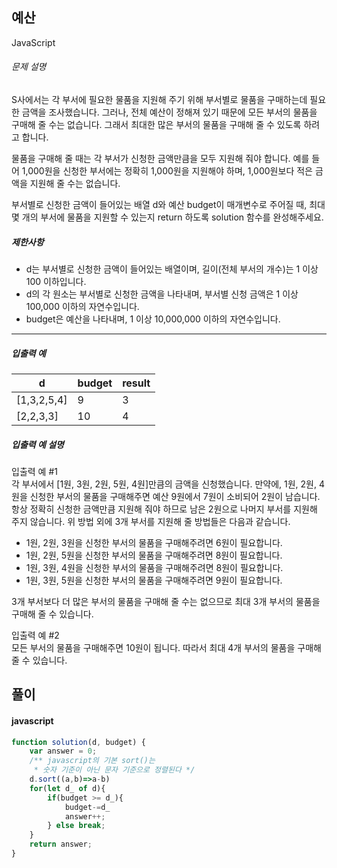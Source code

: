 ## 예산

JavaScript

###### 문제 설명

S사에서는 각 부서에 필요한 물품을 지원해 주기 위해 부서별로 물품을 구매하는데 필요한 금액을 조사했습니다. 그러나, 전체 예산이 정해져 있기 때문에 모든 부서의 물품을 구매해 줄 수는 없습니다. 그래서 최대한 많은 부서의 물품을 구매해 줄 수 있도록 하려고 합니다.

물품을 구매해 줄 때는 각 부서가 신청한 금액만큼을 모두 지원해 줘야 합니다. 예를 들어 1,000원을 신청한 부서에는 정확히 1,000원을 지원해야 하며, 1,000원보다 적은 금액을 지원해 줄 수는 없습니다.

부서별로 신청한 금액이 들어있는 배열 d와 예산 budget이 매개변수로 주어질 때, 최대 몇 개의 부서에 물품을 지원할 수 있는지 return 하도록 solution 함수를 완성해주세요.

##### 제한사항

-   d는 부서별로 신청한 금액이 들어있는 배열이며, 길이(전체 부서의 개수)는 1 이상 100 이하입니다.
-   d의 각 원소는 부서별로 신청한 금액을 나타내며, 부서별 신청 금액은 1 이상 100,000 이하의 자연수입니다.
-   budget은 예산을 나타내며, 1 이상 10,000,000 이하의 자연수입니다.

* * * * *

##### 입출력 예

| d | budget | result |
| --- | --- | --- |
| [1,3,2,5,4] | 9 | 3 |
| [2,2,3,3] | 10 | 4 |

##### 입출력 예 설명

입출력 예 #1\
각 부서에서 [1원, 3원, 2원, 5원, 4원]만큼의 금액을 신청했습니다. 만약에, 1원, 2원, 4원을 신청한 부서의 물품을 구매해주면 예산 9원에서 7원이 소비되어 2원이 남습니다. 항상 정확히 신청한 금액만큼 지원해 줘야 하므로 남은 2원으로 나머지 부서를 지원해 주지 않습니다. 위 방법 외에 3개 부서를 지원해 줄 방법들은 다음과 같습니다.

-   1원, 2원, 3원을 신청한 부서의 물품을 구매해주려면 6원이 필요합니다.
-   1원, 2원, 5원을 신청한 부서의 물품을 구매해주려면 8원이 필요합니다.
-   1원, 3원, 4원을 신청한 부서의 물품을 구매해주려면 8원이 필요합니다.
-   1원, 3원, 5원을 신청한 부서의 물품을 구매해주려면 9원이 필요합니다.

3개 부서보다 더 많은 부서의 물품을 구매해 줄 수는 없으므로 최대 3개 부서의 물품을 구매해 줄 수 있습니다.

입출력 예 #2\
모든 부서의 물품을 구매해주면 10원이 됩니다. 따라서 최대 4개 부서의 물품을 구매해 줄 수 있습니다.

## 풀이

#### javascript

```javascript
function solution(d, budget) {
    var answer = 0;
    /** javascript의 기본 sort()는 
     * 숫자 기준이 아닌 문자 기준으로 정렬된다 */
    d.sort((a,b)=>a-b)
    for(let d_ of d){
        if(budget >= d_){          
            budget-=d_
            answer++;
        } else break;
    }
    return answer;
}
```